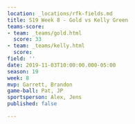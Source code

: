 ```yaml
---
location: _locations/rfk-fields.md
title: S19 Week 8 - Gold vs Kelly Green
teams-score:
- team: _teams/gold.html
  score: 33
- team: _teams/kelly.html
  score: 
field: ''
date: 2019-11-03T10:00:00.000-05:00
season: 19
week: 8
mvp: Garrett, Brandon
game-ball: Pat, JP
sportsperson: Alex, Jens
published: false

---
```

